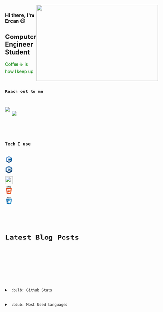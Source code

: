 <img src="https://media.giphy.com/media/qgQUggAC3Pfv687qPC/giphy.gif" align="right" width="400" height="250">

### Hi there, I'm Ercan :blush:

## Computer Engineer Student

<font color="green">Coffee :coffee: is how I keep up <code /> </font>

### Reach out to me

[<img  width="22" src="https://unpkg.com/simple-icons@v7/icons/instagram.svg" align="left" />][instagram]
[<img width="22" src="https://unpkg.com/simple-icons@v7/icons/linkedin.svg" align="left" />][linkedin]

<br />

### Tech I use
<img align="left" src="https://raw.githubusercontent.com/github/explore/f3e22f0dca2be955676bc70d6214b95b13354ee8/topics/c/c.png" width="25" height="25">

<img align="left" src="https://raw.githubusercontent.com/github/explore/180320cffc25f4ed1bbdfd33d4db3a66eeeeb358/topics/cpp/cpp.png" width="25" height="25">

<img align="left" src="https://camo.githubusercontent.com/52045ed9d775b4ac9286e51c28b878edca6bb1750815b423c8d06c7976040ab7/68747470733a2f2f6d617274696e63686176657a2e6769746875622e696f2f4173736574732f4c6f676f732f6373686172702e737667" width="25" height="25">

<img align="left" src="https://raw.githubusercontent.com/github/explore/80688e429a7d4ef2fca1e82350fe8e3517d3494d/topics/html/html.png" width="25" height="25">

<img align="left" src="https://raw.githubusercontent.com/github/explore/80688e429a7d4ef2fca1e82350fe8e3517d3494d/topics/css/css.png" width="25" height="25">

<br />

# Latest Blog Posts
<!-- BLOG-POST-LIST:START -->
<!-- BLOG-POST-LIST:END -->

<br />

<details>
<summary> :bulb: Github Stats</summary>
<summary> Github Stats</summary>
<img src="https://github-readme-stats.vercel.app/api?username=TwoSecc&theme=merko">
</details>

<details>
<summary> :blub: Most Used Languages</summary>
<img src="https://github-readme-stats.vercel.app/api/top-langs/?username=TwoSecc&layout=compact">
</details>

[instagram]: https://www.instagram.com/ercan.seriin/
[linkedin]: https://www.linkedin.com/in/ercan-serin-5a78a5246/
